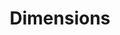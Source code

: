 ---
layout: default
bigquery: https://console.cloud.google.com/bigquery?p=covid-19-dimensions-ai&page=table&d=data&t=publications
contributors: Digital Science, https://www.digital-science.com/
cost: Free for personal, non-commercial use.
description: Dimensions contains more than 100 million publications, ranging from
  articles published in scholarly journals, books and book chapters, to preprints
  and conference proceedings. All publications are contextualized with linked data
  sets, funding, publications, patents, clinical trials, and policy documents. You
  can also view associated categories, funders, institutions, and researcher profiles.
documentation: https://docs.dimensions.ai/bigquery/index.html
last_edit: 04/06/2022, 10:30:10
location: https://www.dimensions.ai/products/free/
maintained_by: Digital Science, https://www.digital-science.com/
schema_fields:
- funder_org
- wikipedia_url
- original_title
- funder_org_countries
- mesh_terms
- funding_eur
- filing_status
- family_members_ids
- granted_date
- publisher
- research_orgs
- category_uoa
- associated_publication_arxiv_id
- interventions
- repository_name
- granted_year
- created_date
- journal_lists
- assignee_orgs
- researcher_ids
- current_assignee_orgs
- research_org_countries
- relationships
- associated_publication_doi
- reference_ids
- volume
- funding_jpy
- resulting_publication_ids
- research_org_city_names
- current_assignee
- date_imported_gbq
- organisation_details
- category_icrp_ct
- funder_org_state_codes
- end_date
- original_abstract
- type
- year
- funder_org_acronyms
- eisbn
- kind
- expiration_year
- issue
- established
- filing_year
- parent_id
- open_access_categories_v2
- active_years
- subtitles
- acknowledgements
- proceedings_title
- title
- application_number
- current_assignee_countries
- publication_year
- funding_currency
- category_for
- publication_ids
- category_icrp_cso
- research_org_state_codes
- aliases
- associated_grant_ids
- patent_ids
- date
- priority_date
- abstract
- end_year
- funding_chf
- repository_id
- category_hrcs_rac
- email_address
- links
- citation_string
- acronyms
- funding_cny
- arxiv_id
- isbn
- funder_orgs
- status
- id
- associated_publication_pmid
- original_assignee
- clinical_trial_ids
- description
- funding_details
- open_access_categories
- research_org_cities
- date_print
- concepts
- name
- priority_year
- foa_number
- external_ids
- funding_cad
- funder_org_cities
- phase
- book_title
- doi
- cpc
- pages
- metrics
- conference
- embargo_date
- language
- research_org_country_names
- category_sdg
- family_id
- date_normal
- inventor_names
- supporting_grant_ids
- source_id
- types
- acronym
- category_bra
- jurisdiction
- address
- date_online
- research_org_state_names
- funding_usd
- category_hrcs_hc
- investigators
- date_modified
- start_date
- conditions
- categories
- original_assignee_countries
- linkout
- original_assignee_orgs
- authors
- book_series_title
- assignee_countries
- ipcr
- funding_nzd
- publication_date
- labels
- filing_date
- journal
- funding_amount
- gender
- citations
- editors
- license
- resulting_publication_doi
- mesh_headings
- expiration_date
- cited_by_ids
- associated_publication_id
- category_hra
- date_inserted
- funding_aud
- family_count
- grant_number
- altmetrics
- repository_url
- funding_gbp
- citations_count
- start_year
- brief_title
- category_rcdc
- legal_status
- legal_events
- registry
- pmcid
- funder_countries
- pmid
shortname: dimensions
tags:
- scholarly literature
- patents
- funding
- clinical trials
- academic profiles
terms_of_use: 'Use of both the Dimensions COVID-19 dataset and full Dimensions dataset
  are subject to the Dimensions Terms of use: https://www.dimensions.ai/policies-terms-legal '
title: Dimensions
uuid: dcff88bd-fe6b-4fdb-8159-809bf9d7bc1c
---
